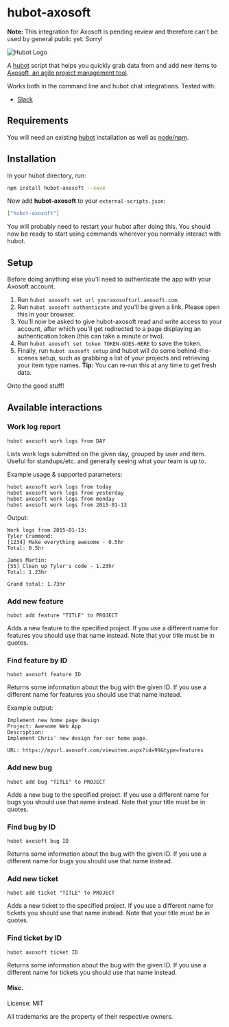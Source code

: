 # hubot-axosoft

**Note:** This integration for Axosoft is pending review and therefore can't be used by general public yet. Sorry!

![Hubot Logo](http://i.imgur.com/pp7scrv.png)

A [hubot](https://hubot.github.com/) script that helps you quickly grab data from and add new items to [Axosoft, an agile project management tool](http://www.axosoft.com). 

Works both in the command line and hubot chat integrations. Tested with:
* [Slack](http://www.slack.com)

## Requirements

You will need an existing [hubot](https://hubot.github.com/) installation as well as [node/npm](https://nodejs.org/).

## Installation

In your hubot directory, run:

```bash
npm install hubot-axosoft --save
```

Now add **hubot-axosoft** to your `external-scripts.json`:

```json
["hubot-axosoft"]
```

You will probably need to restart your hubot after doing this. You should now be ready to start using commands wherever you normally interact with hubot.

## Setup
Before doing anything else you'll need to authenticate the app with your Axosoft account.

1. Run `hubot axosoft set url youraxosofturl.axosoft.com`.
2. Run `hubot axosoft authenticate` and you'll be given a link. Please open this in your browser.
3. You'll now be asked to give hubot-axosoft read and write access to your account, after which you'll get redirected to a page displaying an authentication token (this can take a minute or two).
4. Run `hubot axosoft set token TOKEN-GOES-HERE` to save the token.
5. Finally, run `hubot axosoft setup` and hubot will do some behind-the-scenes setup, such as grabbing a list of your projects and retrieving your item type names. **Tip:** You can re-run this at any time to get fresh data.

Onto the good stuff!

## Available interactions

### Work log report
```
hubot axosoft work logs from DAY
```

Lists work logs submitted on the given day, grouped by user and item. Useful for standups/etc. and generally seeing what your team is up to.

Example usage & supported parameters:
```
hubot axosoft work logs from today
hubot axosoft work logs from yesterday
hubot axosoft work logs from monday
hubot axosoft work logs from 2015-01-13
```

Output:
```
Work logs from 2015-01-13:
Tyler Crammond:
[1234] Make everything awesome - 0.5hr
Total: 0.5hr

James Martin:
[55] Clean up Tyler's code - 1.23hr
Total: 1.23hr

Grand total: 1.73hr
```

### Add new feature
```
hubot add feature "TITLE" to PROJECT
```
Adds a new feature to the specified project. If you use a different name for features you should use that name instead.
Note that your title must be in quotes. 

### Find feature by ID
```
hubot axosoft feature ID
```
Returns some information about the bug with the given ID. If you use a different name for features you should use that name instead.

Example output:
```
Implement new home page design
Project: Awesome Web App
Description:
Implement Chris' new design for our home page.

URL: https://myurl.axosoft.com/viewitem.aspx?id=99&type=features
```

### Add new bug
```
hubot add bug "TITLE" to PROJECT
```
Adds a new bug to the specified project. If you use a different name for bugs you should use that name instead.
Note that your title must be in quotes. 

### Find bug by ID
```
hubot axosoft bug ID
```
Returns some information about the bug with the given ID. If you use a different name for bugs you should use that name instead.

### Add new ticket
```
hubot add ticket "TITLE" to PROJECT
```
Adds a new ticket to the specified project. If you use a different name for tickets you should use that name instead.
Note that your title must be in quotes. 

### Find ticket by ID
```
hubot axosoft ticket ID
```
Returns some information about the bug with the given ID. If you use a different name for tickets you should use that name instead.

#### Misc.
License: MIT

All trademarks are the property of their respective owners.

